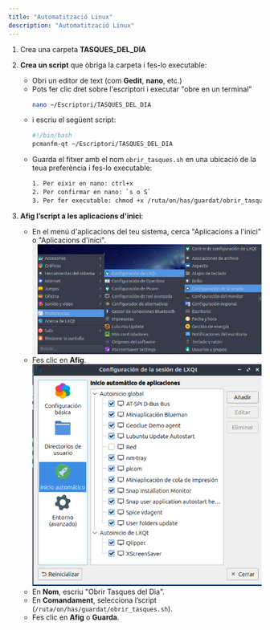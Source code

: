 ```yaml
---
title: "Automatització Linux"  
description: "Automatització Linux"  
---
```


1. Crea una carpeta **TASQUES_DEL_DIA**  
2. **Crea un script** que òbriga la carpeta i fes-lo executable:
   - Obri un editor de text (com **Gedit**, **nano**, etc.)
   - Pots fer clic dret sobre l'escriptori i executar "obre en un terminal"  
      ```bash title="Terminal"  
      nano ~/Escriptori/TASQUES_DEL_DIA  
      ```
   - i escriu el següent script:
      ```bash title="LXQt"  
      #!/bin/bash  
      pcmanfm-qt ~/Escriptori/TASQUES_DEL_DIA  
      ```
   - Guarda el fitxer amb el nom `obrir_tasques.sh` en una ubicació de la teua preferència i fes-lo executable:  
      ```bash  
      1. Per eixir en nano: ctrl+x  
      2. Per confirmar en nano: `s o S`  
      3. Per fer executable: chmod +x /ruta/on/has/guardat/obrir_tasques.sh  
      ```

3. **Afig l’script a les aplicacions d'inici**:
   - En el menú d'aplicacions del teu sistema, cerca "Aplicacions a l'inici" o "Aplicacions d'inici".  
   ![linux boot apps](../../../../assets/ut3/linuxTask1.png)  
   - Fes clic en **Afig**.  
   ![linux boot apps 2](../../../../assets/ut3/linuxTask2.png)  
   - En **Nom**, escriu "Obrir Tasques del Dia".  
   - En **Comandament**, selecciona l’script (`/ruta/on/has/guardat/obrir_tasques.sh`).  
   - Fes clic en **Afig** o **Guarda**.